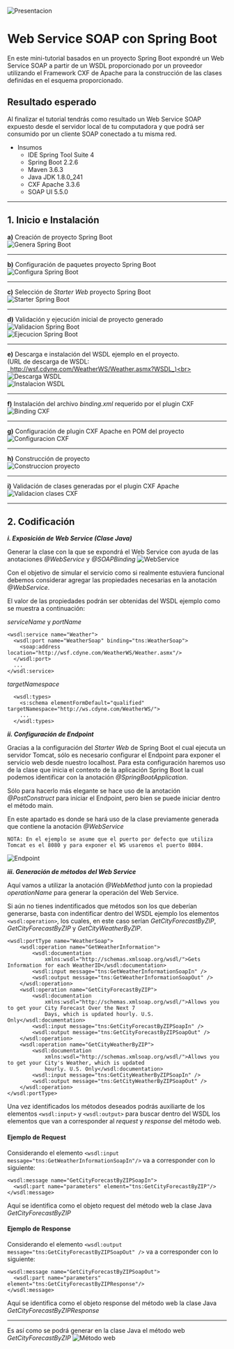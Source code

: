 ![Presentacion](https://github.com/georgeous497git/springboot-mocksoap/blob/master/img/miniatura.png)

# Web Service SOAP con Spring Boot
En este mini-tutorial basados en un proyecto Spring Boot expondr&eacute; un Web Service SOAP a partir de un WSDL proporcionado por un proveedor utilizando el Framework CXF de Apache para la construcci&oacute;n de las clases definidas en el esquema proporcionado.

## Resultado esperado
Al finalizar el tutorial tendr&aacute;s como resultado un Web Service SOAP expuesto desde el servidor local de tu computadora y que podr&aacute; ser consumido por un cliente SOAP conectado a tu misma red.

* Insumos
  * IDE Spring Tool Suite 4 
  * Spring Boot 2.2.6
  * Maven 3.6.3
  * Java JDK 1.8.0_241
  * CXF Apache 3.3.6
  * SOAP UI 5.5.0
__________________________________________________________________
## 1. Inicio e Instalaci&oacute;n

**a)** Creaci&oacute;n de proyecto Spring Boot<br>
![Genera Spring Boot](https://github.com/georgeous497git/springboot-mocksoap/blob/master/img/001.png)
__________________________________________________________________
**b)** Configuraci&oacute;n de paquetes proyecto Spring Boot<br>
![Configura Spring Boot](https://github.com/georgeous497git/springboot-mocksoap/blob/master/img/002.png)
__________________________________________________________________
**c)** Selecci&oacute;n de *Starter Web* proyecto Spring Boot<br>
![Starter Spring Boot](https://github.com/georgeous497git/springboot-mocksoap/blob/master/img/003.png)
__________________________________________________________________
**d)** Validaci&oacute;n y ejecuci&oacute;n inicial de proyecto generado<br>
![Validacion Spring Boot](https://github.com/georgeous497git/springboot-mocksoap/blob/master/img/004.png)<br>
![Ejecucion Spring Boot](https://github.com/georgeous497git/springboot-mocksoap/blob/master/img/004_1.png)
__________________________________________________________________
**e)** Descarga e instalaci&oacute;n del WSDL ejemplo en el proyecto.<br>(URL de descarga de WSDL: _http://wsf.cdyne.com/WeatherWS/Weather.asmx?WSDL_)<br>
![Descarga WSDL](https://github.com/georgeous497git/springboot-mocksoap/blob/master/img/006.png)<br>
![Instalacion WSDL](https://github.com/georgeous497git/springboot-mocksoap/blob/master/img/009.png)
__________________________________________________________________
**f)** Instalaci&oacute;n del archivo _binding.xml_ requerido por el plugin CXF<br>
![Binding CXF](https://github.com/georgeous497git/springboot-mocksoap/blob/master/img/012.png)
__________________________________________________________________
**g)** Configuraci&oacute;n de plugin CXF Apache en POM del proyecto<br>
![Configuracion CXF](https://github.com/georgeous497git/springboot-mocksoap/blob/master/img/013.png)
__________________________________________________________________
**h)** Construcci&oacute;n de proyecto<br>
![Construccion proyecto](https://github.com/georgeous497git/springboot-mocksoap/blob/master/img/013_1.png)
__________________________________________________________________
**i)** Validaci&oacute;n de clases generadas por el plugin CXF Apache<br>
![Validacion clases CXF](https://github.com/georgeous497git/springboot-mocksoap/blob/master/img/014.png)

________________________________________________________________________________________________________________________

## 2. Codificaci&oacute;n

**_i. Exposici&oacute;n de Web Service (Clase Java)_**

Generar la clase con la que se expondr&aacute; el Web Service con ayuda de las anotaciones _@WebService_ y _@SOAPBinding_  ![WebService](https://github.com/georgeous497git/springboot-mocksoap/blob/master/img/015.PNG)

Con el objetivo de simular el servicio como si realmente estuviera funcional debemos considerar agregar las propiedades necesarias en la anotaci&oacute;n _@WebService_.

El valor de las propiedades podr&aacute;n ser obtenidas del WSDL ejemplo como se muestra a continuaci&oacute;n:

_serviceName_ y _portName_

    <wsdl:service name="Weather">
      <wsdl:port name="WeatherSoap" binding="tns:WeatherSoap">
        <soap:address location="http://wsf.cdyne.com/WeatherWS/Weather.asmx"/>
      </wsdl:port>
      ...
    </wsdl:service>
  
 _targetNamespace_
      
      <wsdl:types>
        <s:schema elementFormDefault="qualified" targetNamespace="http://ws.cdyne.com/WeatherWS/">
        ...
      </wsdl:types>
	

**_ii. Configuraci&oacute;n de Endpoint_**

Gracias a la configuraci&oacute;n del _Starter Web_ de Spring Boot el cual ejecuta un servidor Tomcat, s&oacute;lo es necesario configurar el Endpoint para exponer el servicio web desde nuestro localhost. Para esta configuraci&oacute;n haremos uso de la clase que inicia el contexto de la aplicaci&oacute;n Spring Boot la cual podemos identificar con la anotaci&oacute;n _@SpringBootApplication_.

S&oacute;lo para hacerlo m&aacute;s elegante se hace uso de la anotaci&oacute;n _@PostConstruct_ para iniciar el Endpoint, pero bien se puede iniciar dentro el m&eacute;todo main.

En este apartado es donde se har&aacute; uso de la clase previamente generada que contiene la anotaci&oacute;n _@WebService_

    NOTA: En el ejemplo se asume que el puerto por defecto que utiliza Tomcat es el 8080 y para exponer el WS usaremos el puerto 8084.

![Endpoint](https://github.com/georgeous497git/springboot-mocksoap/blob/master/img/016.PNG)

**_iii. Generaci&oacute;n de m&eacute;todos del Web Service_**

Aqu&iacute; vamos a utilizar la anotaci&oacute;n _@WebMethod_ junto con la propiedad _operationName_ para generar la operaci&oacute;n del Web Service.

Si a&uacute;n no tienes indentificados que m&eacute;todos son los que deber&iacute;an generarse, basta con indentificar dentro del WSDL ejemplo los elementos `<wsdl:operation>`, los cuales, en este caso ser&iacute;an _GetCityForecastByZIP_, _GetCityForecastByZIP_ y _GetCityWeatherByZIP_.  

    <wsdl:portType name="WeatherSoap">
		<wsdl:operation name="GetWeatherInformation">
			<wsdl:documentation
				xmlns:wsdl="http://schemas.xmlsoap.org/wsdl/">Gets Information for each WeatherID</wsdl:documentation>
			<wsdl:input message="tns:GetWeatherInformationSoapIn" />
			<wsdl:output message="tns:GetWeatherInformationSoapOut" />
		</wsdl:operation>
		<wsdl:operation name="GetCityForecastByZIP">
			<wsdl:documentation
				xmlns:wsdl="http://schemas.xmlsoap.org/wsdl/">Allows you to get your City Forecast Over the Next 7
				Days, which is updated hourly. U.S. Only</wsdl:documentation>
			<wsdl:input message="tns:GetCityForecastByZIPSoapIn" />
			<wsdl:output message="tns:GetCityForecastByZIPSoapOut" />
		</wsdl:operation>
		<wsdl:operation name="GetCityWeatherByZIP">
			<wsdl:documentation
				xmlns:wsdl="http://schemas.xmlsoap.org/wsdl/">Allows you to get your City's Weather, which is updated
				hourly. U.S. Only</wsdl:documentation>
			<wsdl:input message="tns:GetCityWeatherByZIPSoapIn" />
			<wsdl:output message="tns:GetCityWeatherByZIPSoapOut" />
		</wsdl:operation>
    </wsdl:portType>

Una vez identificados los m&eacute;todos deseados podr&aacute;s auxiliarte de los elementos `<wsdl:input>` y `<wsdl:output>` para buscar dentro del WSDL los elementos que van a corresponder al _request_ y _response_ del m&eacute;todo web.

#### Ejemplo de Request

Considerando el elemento `<wsdl:input message="tns:GetWeatherInformationSoapIn"/>` va a corresponder con lo siguiente:

    <wsdl:message name="GetCityForecastByZIPSoapIn">
      <wsdl:part name="parameters" element="tns:GetCityForecastByZIP"/>
    </wsdl:message>
	
Aqu&iacute; se identifica como el objeto request del m&eacute;todo web la clase Java _GetCityForecastByZIP_

#### Ejemplo de Response

Considerando el elemento `<wsdl:output message="tns:GetCityForecastByZIPSoapOut" />` va a corresponder con lo siguiente:

    <wsdl:message name="GetCityForecastByZIPSoapOut">
      <wsdl:part name="parameters" element="tns:GetCityForecastByZIPResponse"/>
    </wsdl:message>

Aqu&iacute; se identifica como el objeto response del m&eacute;todo web la clase Java _GetCityForecastByZIPResponse_
_______________________________________
Es as&iacute; como se podr&aacute; generar en la clase Java el m&eacute;todo web _GetCityForecastByZIP_  ![M&eacute;todo web](https://github.com/georgeous497git/springboot-mocksoap/blob/master/img/017.PNG)




